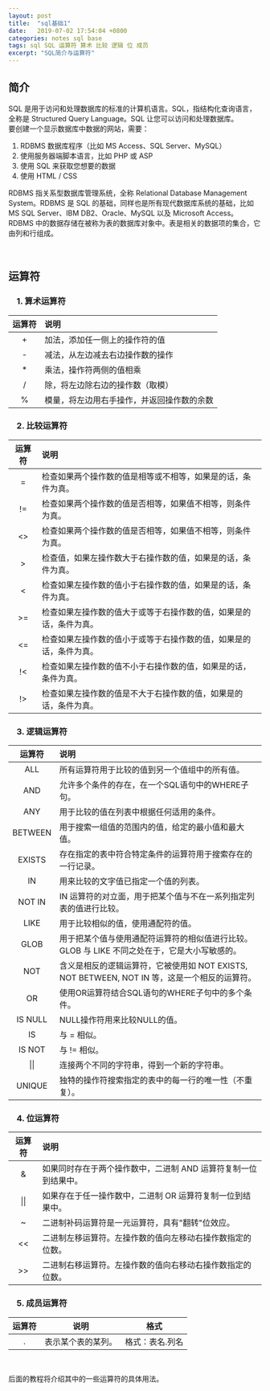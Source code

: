 ```yaml
---
layout: post
title:  "sql基础1"
date:   2019-07-02 17:54:04 +0800
categories: notes sql base
tags: sql SQL 运算符 算术 比较 逻辑 位 成员
excerpt: "SQL简介与运算符"
---
```


## 简介

SQL 是用于访问和处理数据库的标准的计算机语言。SQL，指结构化查询语言，全称是 Structured Query Language。SQL 让您可以访问和处理数据库。  
要创建一个显示数据库中数据的网站，需要：

1. RDBMS 数据库程序（比如 MS Access、SQL Server、MySQL）
2. 使用服务器端脚本语言，比如 PHP 或 ASP
3. 使用 SQL 来获取您想要的数据
4. 使用 HTML / CSS

RDBMS 指关系型数据库管理系统，全称 Relational Database Management System。RDBMS 是 SQL 的基础，同样也是所有现代数据库系统的基础，比如 MS SQL Server、IBM DB2、Oracle、MySQL 以及 Microsoft Access。RDBMS 中的数据存储在被称为表的数据库对象中。表是相关的数据项的集合，它由列和行组成。

&emsp;

## 运算符

### &emsp;1. 算术运算符

运算符|说明
:----:|:--
+|加法，添加任一侧上的操作符的值
-|减法，从左边减去右边操作数的操作
*|乘法，操作符两侧的值相乘
/|除，将左边除右边的操作数（取模）
%|模量，将左边用右手操作，并返回操作数的余数

### &emsp;2. 比较运算符

运算符|说明
:----:|:--
=|检查如果两个操作数的值是相等或不相等，如果是的话，条件为真。
!=|检查如果两个操作数的值是否相等，如果值不相等，则条件为真。
<>|检查如果两个操作数的值是否相等，如果值不相等，则条件为真。
\>|检查值，如果左操作数大于右操作数的值，如果是的话，条件为真。
<|检查如果左操作数的值小于右操作数的值，如果是的话，条件为真。
\>=|检查如果左操作数的值大于或等于右操作数的值，如果是的话，条件为真。
<=|检查如果左操作数的值小于或等于右操作数的值，如果是的话，条件为真。
!<|检查如果左操作数的值不小于右操作数的值，如果是的话，条件为真。
!>|检查如果左操作数的值是不大于右操作数的值，如果是的话，条件为真。

### &emsp;3. 逻辑运算符

运算符|说明
:----:|:--
ALL|所有运算符用于比较的值到另一个值组中的所有值。
AND|允许多个条件的存在，在一个SQL语句中的WHERE子句。
ANY|用于比较的值在列表中根据任何适用的条件。
BETWEEN|用于搜索一组值的范围内的值，给定的最小值和最大值。
EXISTS|存在指定的表中符合特定条件的运算符用于搜索存在的一行记录。
IN|用来比较的文字值已指定一个值的列表。
NOT IN|IN 运算符的对立面，用于把某个值与不在一系列指定列表的值进行比较。
LIKE|用于比较相似的值，使用通配符的值。
GLOB|用于把某个值与使用通配符运算符的相似值进行比较。GLOB 与 LIKE 不同之处在于，它是大小写敏感的。
NOT|含义是相反的逻辑运算符，它被使用如 NOT EXISTS, NOT BETWEEN, NOT IN 等，这是一个相反的运算符。
OR|使用OR运算符结合SQL语句的WHERE子句中的多个条件。
IS NULL|NULL操作符用来比较NULL的值。
IS|与 = 相似。
IS NOT|与 != 相似。
\|\||连接两个不同的字符串，得到一个新的字符串。
UNIQUE|独特的操作符搜索指定的表中的每一行的唯一性（不重复）。

### &emsp;4. 位运算符

运算符|说明
:----:|:--
&|如果同时存在于两个操作数中，二进制 AND 运算符复制一位到结果中。
\|\||如果存在于任一操作数中，二进制 OR 运算符复制一位到结果中。
~|二进制补码运算符是一元运算符，具有"翻转"位效应。
\<\<|二进制左移运算符。左操作数的值向左移动右操作数指定的位数。
\>\>|二进制右移运算符。左操作数的值向右移动右操作数指定的位数。

### &emsp;5. 成员运算符

运算符|说明|格式
:----:|:-:|:--:
.|表示某个表的某列。|格式：表名.列名

&emsp;

后面的教程将介绍其中的一些运算符的具体用法。
